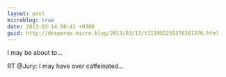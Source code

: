 ```yaml
---
layout: post
microblog: true
date: 2013-03-14 00:41 +0300
guid: http://desparoz.micro.blog/2013/03/13/t311955255376101376.html
---
```

I may be about to…

RT @Jury: I may have over caffeinated…
